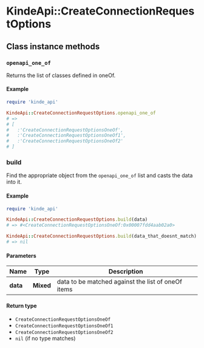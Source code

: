 # KindeApi::CreateConnectionRequestOptions

## Class instance methods

### `openapi_one_of`

Returns the list of classes defined in oneOf.

#### Example

```ruby
require 'kinde_api'

KindeApi::CreateConnectionRequestOptions.openapi_one_of
# =>
# [
#   :'CreateConnectionRequestOptionsOneOf',
#   :'CreateConnectionRequestOptionsOneOf1',
#   :'CreateConnectionRequestOptionsOneOf2'
# ]
```

### build

Find the appropriate object from the `openapi_one_of` list and casts the data into it.

#### Example

```ruby
require 'kinde_api'

KindeApi::CreateConnectionRequestOptions.build(data)
# => #<CreateConnectionRequestOptionsOneOf:0x00007fdd4aab02a0>

KindeApi::CreateConnectionRequestOptions.build(data_that_doesnt_match)
# => nil
```

#### Parameters

| Name | Type | Description |
| ---- | ---- | ----------- |
| **data** | **Mixed** | data to be matched against the list of oneOf items |

#### Return type

- `CreateConnectionRequestOptionsOneOf`
- `CreateConnectionRequestOptionsOneOf1`
- `CreateConnectionRequestOptionsOneOf2`
- `nil` (if no type matches)

